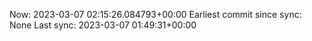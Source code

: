 Now: 2023-03-07 02:15:26.084793+00:00 Earliest commit since sync: None Last sync: 2023-03-07 01:49:31+00:00
